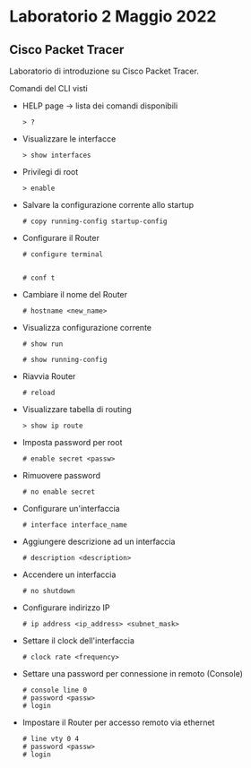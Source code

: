 # Laboratorio 2 Maggio 2022

## Cisco Packet Tracer

Laboratorio di introduzione su Cisco Packet Tracer.

Comandi del CLI visti

- HELP page &rarr; lista dei comandi disponibili

      > ?

- Visualizzare le interfacce 

      > show interfaces

- Privilegi di root

      > enable

- Salvare la configurazione corrente allo startup

      # copy running-config startup-config

- Configurare il Router

      # configure terminal
      
  
      # conf t

- Cambiare il nome del Router

      # hostname <new_name>

- Visualizza configurazione corrente

      # show run
        
      # show running-config

- Riavvia Router

      # reload

- Visualizzare tabella di routing

      > show ip route

- Imposta password per root

      # enable secret <passw>

- Rimuovere password

      # no enable secret

- Configurare un'interfaccia

      # interface interface_name

- Aggiungere descrizione ad un interfaccia

      # description <description>

- Accendere un interfaccia

      # no shutdown

- Configurare indirizzo IP

      # ip address <ip_address> <subnet_mask>

- Settare il clock dell'interfaccia

      # clock rate <frequency> 

- Settare una password per connessione in remoto (Console)
        
      # console line 0
      # password <passw>
      # login

- Impostare il Router per accesso remoto via ethernet

      # line vty 0 4
      # password <passw>
      # login
